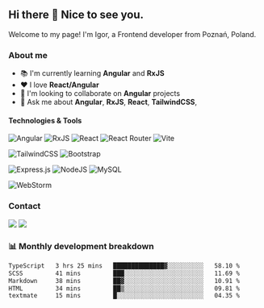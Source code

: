 ## Hi there 👋 Nice to see you.

Welcome to my page!
I'm Igor, a Frontend developer from Poznań, Poland.

### About me
- :books: I'm currently learning **Angular** and **RxJS**
- :heart: I love **React/Angular**
- :muscle: I'm looking to collaborate on **Angular** projects
- :speech_balloon: Ask me about **Angular**, **RxJS**, **React**, **TailwindCSS**,

#### Technologies & Tools
![Angular](https://img.shields.io/badge/angular-%23DD0031.svg?style=for-the-badge&logo=angular&logoColor=white)
![RxJS](https://img.shields.io/badge/rxjs-%23B7178C.svg?style=for-the-badge&logo=reactivex&logoColor=white)
![React](https://img.shields.io/badge/react-%2320232a.svg?style=for-the-badge&logo=react&logoColor=%2361DAFB)
![React Router](https://img.shields.io/badge/React_Router-CA4245?style=for-the-badge&logo=react-router&logoColor=white)
![Vite](https://img.shields.io/badge/vite-%23646CFF.svg?style=for-the-badge&logo=vite&logoColor=white)

![TailwindCSS](https://img.shields.io/badge/tailwindcss-%2338B2AC.svg?style=for-the-badge&logo=tailwind-css&logoColor=white)
![Bootstrap](https://img.shields.io/badge/bootstrap-%238511FA.svg?style=for-the-badge&logo=bootstrap&logoColor=white)


![Express.js](https://img.shields.io/badge/express.js-%23404d59.svg?style=for-the-badge&logo=express&logoColor=%2361DAFB)
![NodeJS](https://img.shields.io/badge/node.js-6DA55F?style=for-the-badge&logo=node.js&logoColor=white)
![MySQL](https://img.shields.io/badge/mysql-%2300f.svg?style=for-the-badge&logo=mysql&logoColor=white)

![WebStorm](https://img.shields.io/badge/webstorm-143?style=for-the-badge&logo=webstorm&logoColor=white&color=black)

### Contact
<a href="mailto:igorspychalaa@gmail.com?subject=[GitHub]%20🔥%20Prise%20de%20contact&body=Bonjour%20Stan%2C%0A%0AJe%20viens%20vers%20toi%20aujourd%27hui%20apr%C3%A8s%20avoir%20vu%20ton%20profil%20GitHub%20pour%20..."><img src="https://img.shields.io/badge/e‑mail-D14836.svg?style=for-the-badge&logo=GMail&logoColor=white"/></a>
<a href="https://www.linkedin.com/in/igorspychala/"><img src="https://img.shields.io/badge/linkedin-0077B5.svg?style=for-the-badge&logo=linkedin&logoColor=white"/></a>

### :bar_chart: Monthly development breakdown
<!--START_SECTION:waka-->

```txt
TypeScript   3 hrs 25 mins   ██████████████▓░░░░░░░░░░   58.10 %
SCSS         41 mins         ███░░░░░░░░░░░░░░░░░░░░░░   11.69 %
Markdown     38 mins         ██▓░░░░░░░░░░░░░░░░░░░░░░   10.91 %
HTML         34 mins         ██▒░░░░░░░░░░░░░░░░░░░░░░   09.81 %
textmate     15 mins         █░░░░░░░░░░░░░░░░░░░░░░░░   04.35 %
```

<!--END_SECTION:waka-->